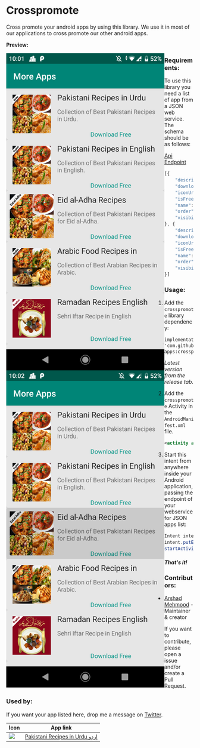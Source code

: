 # Crosspromote
Cross promote your android apps by using this library. We use it in most of our applications to cross promote our other android apps. 

**Preview:**

<p align="center">
  <img align="left" src="1.png" width="425"/>
  <img align="left" src="2.png" width="425"/> 
</p>  

### Requirements:

To  use this library you need a list of app from a JSON web service. The schema should be as follows:

[Api Endpoint](https://crosspromote.firebaseio.com/recipe.json)

~~~js
[{
    "description": "Collection of Best Pakistani Recipes in Urdu.",
    "downloadUrl": "https://play.google.com/store/apps/details?id=com.kookydroidapps.pakistanifoodrecipes.urdu",
    "iconUrl": "https://goodfood.recipes/public/app/pakistaniUrduAppLogo.png",
    "isFree": true,
    "name": "Pakistani Recipes in Urdu",
    "order": 0,
    "visibile": true
}, {
    "description": "Collection of Best Pakistani Recipes in English.",
    "downloadUrl": "https://play.google.com/store/apps/details?id=com.kookydroidapps.pakistanifoodrecipes.english",
    "iconUrl": "https://goodfood.recipes/public/app/pakistaniEnglishAppLogo.png",
    "isFree": true,
    "name": "Pakistani Recipes in English",
    "order": 1,
    "visibile": true
}]
~~~

### Usage:

1. Add the `crosspromote` library dependency:

   ```
   implementation 'com.github.kookydroid-apps:crosspromote:${latest_version}'
   ```

   *Latest version from the release tab.*

2. Add the `crosspromote` Activity in the `AndroidManifest.xml` file.

   ```xml
   <activity android:name="com.kookydroidapps.crosspromote.CrossPromote"></activity>
   ```

3. Start this intent from anywhere inside your Android application, passing the endpoint of your webservice for JSON apps list:

   ```java
   Intent intent = new Intent(MainActivity.this, CrossPromote.class);
   intent.putExtra("url", "https://crosspromote.firebaseio.com/recipe.json");
   startActivity(intent);
   ```

   ##### That's it!

### Contributors:

* [Arshad Mehmood](<https://arshadmehmood.com/> ) - Maintainer & creator

If you want to contribute, please open a issue and/or create a Pull Request. 

### Used by:

If you want your app listed here, drop me a message on [Twitter](<https://twitter.com/arshad115> ).

Icon                                                                                                         | App link
-------------------------------------------------------------------------------------------------------------|-----------
<img src="https://lh3.googleusercontent.com/HoXI1vDFDQ4UI7yI0ycPnRy7LlM4-FC06uRwiXh2Uenls5n751G5_5jzxyVhMnovRzI=w48-rw" /> | [Pakistani Recipes in Urdu اردو][PakistaniRecipes]


[PakistaniRecipes]:      https://play.google.com/store/apps/details?id=com.kookydroidapps.pakistanifoodrecipes.urdu
